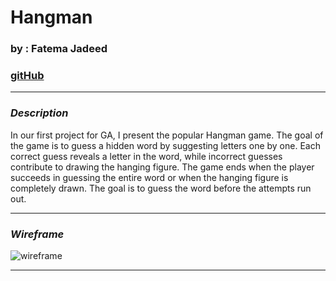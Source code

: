 # Hangman

### by : Fatema Jadeed

### [gitHub](https://github.com/FatemaJadeed)

---

### **_Description_**

In our first project for GA, 
I present the popular Hangman game. The goal of the game is to guess
a hidden word by suggesting letters one by one. Each correct guess reveals 
a letter in the word, while incorrect guesses contribute to 
drawing the hanging figure. The game ends when the player succeeds in guessing
the entire word or when the hanging figure is completely drawn. 
The goal is to guess the word before the attempts run out.

---

### **_Wireframe_**


 <img src="https://www.codingnepalweb.com/wp-content/uploads/2023/07/Build-A-Hangman-Game-in-HTML-CSS-and-JavaScript.png" alt="wireframe">

---

